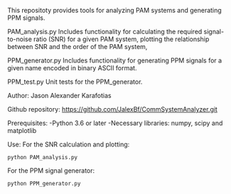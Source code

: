 This repositoty provides tools for analyzing PAM systems and generating PPM signals.


PAM_analysis.py
Includes functionality for calculating the required signal-to-noise ratio (SNR) for a given PAM system, plotting the relationship between SNR and the order of the PAM system,

PPM_generator.py
Includes functionality for generating PPM signals for a given name encoded in binary ASCII format.

PPM_test.py
Unit tests for the PPM_generator.


Author: 
	Jason Alexander Karafotias
	

Github repository:
	https://github.com/JalexBf/CommSystemAnalyzer.git


Prerequisites:
	-Python 3.6 or later
	-Necessary libraries: numpy, scipy and matplotlib


Use:
For the SNR calculation and plotting:
	
	python PAM_analysis.py
	
	
For the PPM signal generator:
	
	python PPM_generator.py
	
	
